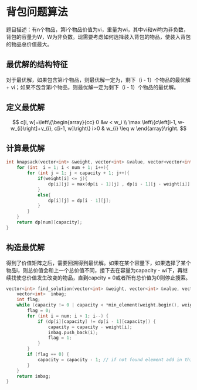 # 背包问题算法

题目描述：有n个物品，第i个物品价值为vi，重量为wi，其中vi和wi均为非负数，背包的容量为W，W为非负数。现需要考虑如何选择装入背包的物品，使装入背包的物品总价值最大。

## 最优解的结构特征

对于最优解，如果包含第i个物品，则最优解一定为，剩下（i - 1）个物品的最优解 + vi；如果不包含第i个物品，则最优解一定为剩下（i - 1）个物品的最优解。

## 定义最优解

$$
c[i, w]=\left\{\begin{array}{cc}
0 &w < w_i \\
\max \left\{c\left[i-1, w-w_{i}\right]+v_{i}, c[i-1, w]\right\} i>0 &  w_{i} \leq w
\end{array}\right.
$$

## 计算最优解

```c++
int knapsack(vector<int> &weight, vector<int> &value, vector<vector<int>> &dp, int capacity, int num){
    for (int  i = 1; i < num + 1; i++){
        for (int j = 1; j < capacity + 1; j++){
            if(weight[i] <= j){
                dp[i][j] = max(dp[i - 1][j] , dp[i - 1][j - weight[i]] + value[i]);
            }
            else{
                dp[i][j] = dp[i - 1][j];
            }
        }
    }
    return dp[num][capacity];
}
```

## 构造最优解

得到了价值矩阵之后，需要回溯得到最优解。如果在某个容量下，如果选择了某个物品i，则总价值会和上一个总价值不同，接下去在容量为capacity - wi下，再继续找使总价值发生改变的物品，直到capcity = 0或者所有总价值为0则停止搜索。

```c++
vector<int> find_solution(vector<int> &weight, vector<int> &value, vector<vector<int>> &dp, int capacity, int num){
    vector<int>  inbag;
    int flag;
    while (capacity != 0 | capacity < *min_element(weight.begin(), weight.end())) {
        flag = 0;
        for (int i = num; i > 1; i--) {
            if (dp[i][capacity] != dp[i - 1][capacity]) {
                capacity = capacity - weight[i];
                inbag.push_back(i);
                flag = 1;
            }
        }
        if (flag == 0) {
            capacity = capacity - 1; // if not found element add in this capacity, search capacity - 1
        }
    }
    return inbag;
}
```



